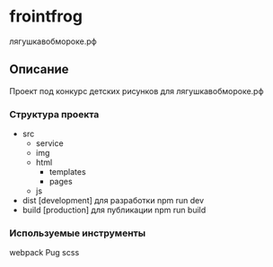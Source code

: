 # frointfrog
лягушкавобмороке.рф

## Описание
Проект под конкурс детских рисунков для лягушкавобмороке.рф

### Структура проекта
* src
  - service
  - img
  - html
    - templates
    - pages
  - js
* dist [development] для разработки npm run dev
* build [production] для публикации npm run build

### Используемые инструменты
webpack
Pug
scss
